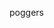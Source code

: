 poggers

<!---
AntonLafargue/AntonLafargue is a ✨ special ✨ repository because its `README.md` (this file) appears on your GitHub profile.
You can click the Preview link to take a look at your changes.
--->
